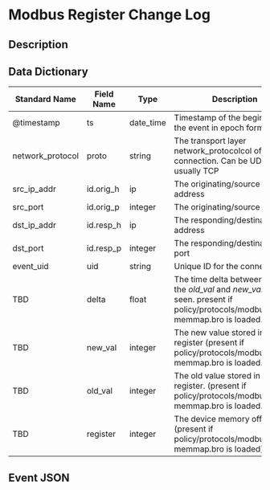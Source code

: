 # Modbus Register Change Log

## Description

## Data Dictionary

| Standard Name                   | Field Name                      | Type                            | Description                                                                                                                       | Sample Value                    | 
| ------------------------------- | ------------------------------- | ------------------------------- | -------------------------------                                                                                                   | ------------------------------- | 
| @timestamp                      | ts                              | date_time                       | Timestamp of the beginning of the event in epoch format                                                                           | `1300475167.096535`             | 
| network_protocol                | proto                           | string                          | The transport layer network_protocolcol of the connection. Can be UDP but is usually TCP                                          | `tcp`                           | 
| src_ip_addr                     | id.orig_h                       | ip                              | The originating/source IP address                                                                                                 | `10.1.1.1`                      | 
| src_port                        | id.orig_p                       | integer                         | The originating/source port                                                                                                       | `37682`                         | 
| dst_ip_addr                     | id.resp_h                       | ip                              | The responding/destination IP address                                                                                             | `10.2.2.2`                      | 
| dst_port                        | id.resp_p                       | integer                         | The responding/destination port                                                                                                   | `502`                           | 
| event_uid                       | uid                             | string                          | Unique ID for the connection.                                                                                                     | `CHhAvVGS1DHFjwGM9`             | 
| TBD                             | delta                           | float                           | The time delta between when the *old_val* and *new_val* were seen. present if policy/protocols/modbus/track-memmap.bro is loaded. | ``                              | 
| TBD                             | new_val                         | integer                         | The new value stored in the register (present if policy/protocols/modbus/track-memmap.bro is loaded.                              | ``                              | 
| TBD                             | old_val                         | integer                         | The old value stored in the register. (present if policy/protocols/modbus/track-memmap.bro is loaded.                             | ``                              | 
| TBD                             | register                        | integer                         | The device memory offset. (present if policy/protocols/modbus/track-memmap.bro is loaded)"                                        | ``                              | 


## Event JSON

```json
```